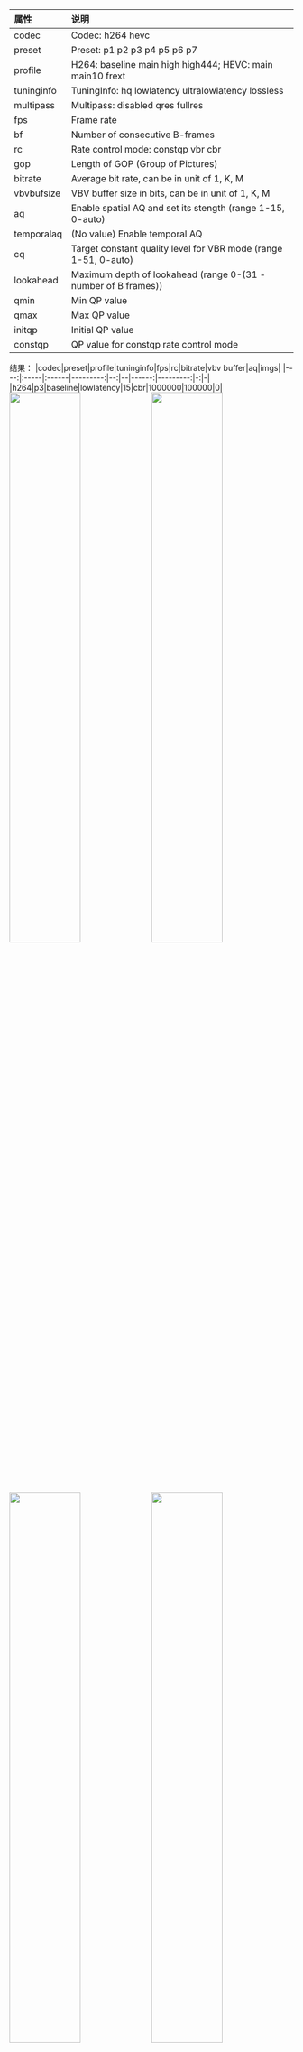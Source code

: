 属性|说明
:-|:-
codec     |   Codec: h264 hevc
preset    |   Preset: p1 p2 p3 p4 p5 p6 p7
profile   |    H264: baseline main high high444; HEVC: main main10 frext
tuninginfo | TuningInfo: hq lowlatency ultralowlatency lossless
multipass  | Multipass: disabled qres fullres
fps     |   Frame rate
bf      |   Number of consecutive B-frames
rc      |   Rate control mode: constqp vbr cbr
gop     |   Length of GOP (Group of Pictures)
bitrate |   Average bit rate, can be in unit of 1, K, M
vbvbufsize | VBV buffer size in bits, can be in unit of 1, K, M
aq     |     Enable spatial AQ and set its stength (range 1-15, 0-auto)
temporalaq  |(No value) Enable temporal AQ
cq      |    Target constant quality level for VBR mode (range 1-51, 0-auto)
lookahead  | Maximum depth of lookahead (range 0-(31 - number of B frames))
qmin      |  Min QP value
qmax     |   Max QP value
initqp   |   Initial QP value
constqp   |  QP value for constqp rate control mode

结果：
|codec|preset|profile|tuninginfo|fps|rc|bitrate|vbv buffer|aq|imgs|
|----:|:-----|:------|---------:|--:|--|------:|---------:|-:|-|
|h264|p3|baseline|lowlatency|15|cbr|1000000|100000|0|<img src="http://ugame-public.cn-bj.ufileos.com/p3-baseline-lowlatency-1000.h264-001.jpg" width=50%><img src="http://ugame-public.cn-bj.ufileos.com/p3-baseline-lowlatency-1000.h264-001.jpg" width=50%><img src="http://ugame-public.cn-bj.ufileos.com/p3-baseline-lowlatency-1000.h264-001.jpg" width=50%><img src="http://ugame-public.cn-bj.ufileos.com/p3-baseline-lowlatency-1000.h264-001.jpg" width=50%><img src="http://ugame-public.cn-bj.ufileos.com/p3-baseline-lowlatency-1000.h264-001.jpg" width=20%><br><img src="http://ugame-public.cn-bj.ufileos.com/p3-baseline-lowlatency-1000.h264-001.jpg" width=20%><img src="http://ugame-public.cn-bj.ufileos.com/p3-baseline-lowlatency-1000.h264-001.jpg" width=20%><img src="http://ugame-public.cn-bj.ufileos.com/p3-baseline-lowlatency-1000.h264-001.jpg" width=20%><img src="http://ugame-public.cn-bj.ufileos.com/p3-baseline-lowlatency-1000.h264-001.jpg" width=20%><img src="http://ugame-public.cn-bj.ufileos.com/p3-baseline-lowlatency-1000.h264-001.jpg" width=20%>|


